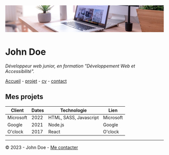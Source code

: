 # ![desk banner](img/desk-banner.jpg)

# **John Doe**

*Développeur web junior, en formation "Développement Web et Accessibilité".*

[Accueil](README.md) - [projet](projet.md) - [cv](cv.md) - [contact](contact.md)

## Mes projets

| Client | Dates | Technologie | Lien |
| --- | --- | --- | --- |
| Microsoft | 2022 | HTML, SASS, Javascript | Microsoft |
| Google | 2021 | Node.js | Google |
| O'clock | 2017 | React | O'clock |

- - -

© 2023 - John Doe - [Me contacter](contact.md)
